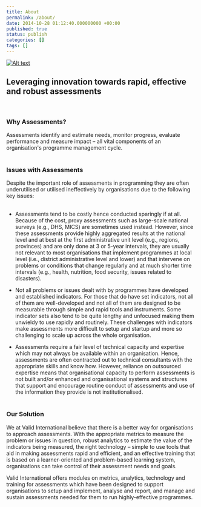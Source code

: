 ```yaml
---
title: About
permalink: /about/
date: 2014-10-28 01:12:40.000000000 +00:00
published: true
status: publish
categories: []
tags: []
---
```


[![Alt text](https://img.youtube.com/vi/sRLLdciG6Uc/0.jpg)](https://www.youtube.com/watch?v=sRLLdciG6Uc&theme=light)

## Leveraging innovation towards rapid, effective and robust assessments
<br/>

### Why Assessments?
Assessments identify and estimate needs, monitor progress, evaluate performance and measure impact – all vital components of an organisation's programme management cycle.
<br/><br/>


### Issues with Assessments
Despite the important role of assessments in programming they are often underutilised or utilised ineffectively by organisations due to the following key issues:<br/><br/>


- Assessments tend to be costly hence conducted sparingly if at all. Because of the cost, proxy assessments such as large-scale national surveys (e.g., DHS, MICS) are sometimes used instead. However, since these assessments provide highly aggregated results at the national level and at best at the first administrative unit level (e.g., regions, provinces) and are only done at 3 or 5-year intervals, they are usually not relevant to most organisations that implement programmes at local level (i.e., district administrative level and lower) and that intervene on problems or conditions that change regularly and at much shorter time intervals (e.g., health, nutrition, food security, issues related to disasters).

- Not all problems or issues dealt with by programmes have developed and established indicators. For those that do have set indicators, not all of them are well-developed and not all of them are designed to be measurable through simple and rapid tools and instruments. Some indicator sets also tend to be quite lengthy and unfocused making them unwieldy to use rapidly and routinely. These challenges with indicators make assessments more difficult to setup and startup and more so challenging to scale up across the whole organisation.

- Assessments require a fair level of technical capacity and expertise which may not always be available within an organisation. Hence, assessments are often contracted out to technical consultants with the appropriate skills and know how. However, reliance on outsourced expertise means that organisational capacity to perform assessments is not built and/or enhanced and organisational systems and structures that support and encourage routine conduct of assessments and use of the information they provide is not institutionalised.
<br/><br/>

### Our Solution
We at Valid International believe that there is a better way for organisations to approach assessments. With the appropriate metrics to measure the problem or issues in question, robust analytics to estimate the value of the indicators being measured, the right technology – simple to use tools that aid in making assessments rapid and efficient, and an effective training that is based on a learner-oriented and problem-based learning system, organisations can take control of their assessment needs and goals.

Valid International offers modules on metrics, analytics, technology and training for assessments which have been designed to support organisations to setup and implement, analyse and report, and manage and sustain assessments needed for them to run highly-effective programmes.
<br/><br/>